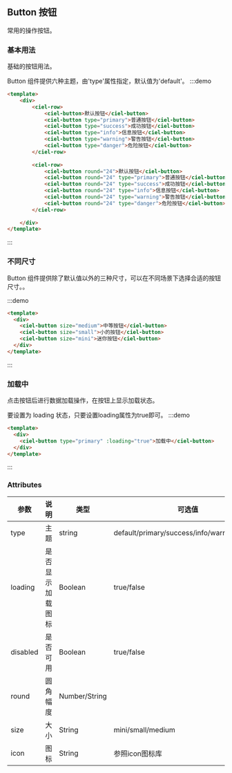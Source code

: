 ## Button 按钮
常用的操作按钮。

### 基本用法
基础的按钮用法。

Button 组件提供六种主题，由'type'属性指定，默认值为'default'。
:::demo
```html
<template>
	<div>
		<ciel-row>
			<ciel-button>默认按钮</ciel-button>
			<ciel-button type="primary">普通按钮</ciel-button>
			<ciel-button type="success">成功按钮</ciel-button>
			<ciel-button type="info">信息按钮</ciel-button>
			<ciel-button type="warning">警告按钮</ciel-button>
			<ciel-button type="danger">危险按钮</ciel-button>
		</ciel-row>
		
		<ciel-row>
			<ciel-button round="24">默认按钮</ciel-button>
			<ciel-button round="24" type="primary">普通按钮</ciel-button>
			<ciel-button round="24" type="success">成功按钮</ciel-button>
			<ciel-button round="24" type="info">信息按钮</ciel-button>
			<ciel-button round="24" type="warning">警告按钮</ciel-button>
			<ciel-button round="24" type="danger">危险按钮</ciel-button>
		</ciel-row>
		
	</div>
</template>

```
:::

### 不同尺寸
Button 组件提供除了默认值以外的三种尺寸，可以在不同场景下选择合适的按钮尺寸。。

:::demo
```html
<template>
  <div>
  	<ciel-button size="medium">中等按钮</ciel-button>
  	<ciel-button size="small">小的按钮</ciel-button>
  	<ciel-button size="mini">迷你按钮</ciel-button>
  </div>
</template>
```
:::


### 加载中
点击按钮后进行数据加载操作，在按钮上显示加载状态。

要设置为 loading 状态，只要设置loading属性为true即可。
:::demo
```html
<template>
  <div>
  	<ciel-button type="primary" :loading="true">加载中</ciel-button>
  </div>
</template>
```
:::

### Attributes
| 参数      | 说明          | 类型      | 可选值                           | 默认值  |
|---------- |-------------- |---------- |--------------------------------  |-------- |
| type     | 主题           | string | default/primary/success/info/warning/danger | default |
| loading     | 是否显示加载图标   | Boolean | true/false | false |
| disabled     | 是否可用   | Boolean | true/false | false |
| round     |  圆角幅度  | Number/String |  | 4 |
| size     |  大小  | String | mini/small/medium |  |
| icon     |  图标  | String | 参照icon图标库 |  |